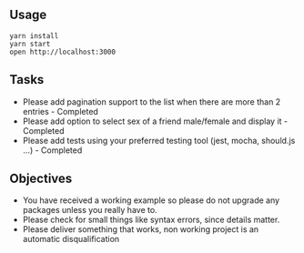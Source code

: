 ## Usage

```
yarn install
yarn start
open http://localhost:3000
```

## Tasks

- Please add pagination support to the list when there are more than 2 entries - Completed
- Please add option to select sex of a friend male/female and display it - Completed
- Please add tests using your preferred testing tool (jest, mocha, should.js ...) - Completed

## Objectives

- You have received a working example so please do not upgrade any packages unless you really have to.
- Please check for small things like syntax errors, since details matter.
- Please deliver something that works, non working project is an automatic disqualification
